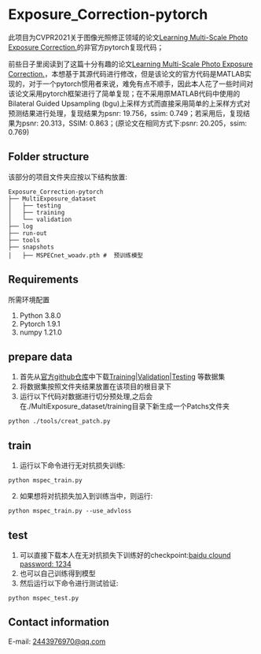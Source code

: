 # Exposure_Correction-pytorch
此项目为CVPR2021关于图像光照修正领域的论文[Learning Multi-Scale Photo Exposure Correction.](https://arxiv.org/pdf/2003.11596.pdf)的非官方pytorch复现代码；
    
前些日子里阅读到了这篇十分有趣的论文[Learning Multi-Scale Photo Exposure Correction.](https://arxiv.org/pdf/2003.11596.pdf)，本想基于其源代码进行修改，但是该论文的官方代码是MATLAB实现的，对于一个pytorch惯用者来说，难免有点不顺手，因此本人花了一些时间对该论文采用pytorch框架进行了简单复现；在不采用原MATLAB代码中使用的Bilateral Guided Upsampling (bgu)上采样方式而直接采用简单的上采样方式对预测结果进行处理，复现结果为psnr: 19.756，ssim: 0.749；若采用后，复现结果为psnr: 20.313，SSIM: 0.863；(原论文在相同方式下:psnr: 20.205，ssim: 0.769)
    

## Folder structure
该部分的项目文件夹应按以下结构放置:
```
Exposure_Correction-pytorch
├── MultiExposure_dataset
│   ├── testing
│   ├── training
│   └── validation
├── log
├── run-out
├── tools
├── snapshots
│   ├── MSPECnet_woadv.pth #  预训练模型
```
## Requirements
所需环境配置
1. Python  3.8.0
2. Pytorch 1.9.1
3. numpy   1.21.0

## prepare data
1. 首先从[官方github仓库](https://github.com/mahmoudnafifi/Exposure_Correction)中下载[Training](https://ln2.sync.com/dl/141f68cf0/mrt3jtm9-ywbdrvtw-avba76t4-w6fw8fzj)|[Validation](https://ln2.sync.com/dl/49a6738c0/3m3imxpe-w6eqiczn-vripaqcf-jpswtcfr)|[Testing](https://ln2.sync.com/dl/098a6c5e0/cienw23w-usca2rgh-u5fxikex-q7vydzkp) 等数据集
2. 将数据集按照文件夹结果放置在该项目的根目录下
3. 运行以下代码对数据进行切分预处理,之后会在./MultiExposure_dataset/training目录下新生成一个Patchs文件夹
```
python ./tools/creat_patch.py
```
## train
1. 运行以下命令进行无对抗损失训练:
```
python mspec_train.py
```

2. 如果想将对抗损失加入到训练当中，则运行:
```
python mspec_train.py --use_advloss
```

## test
1. 可以直接下载本人在无对抗损失下训练好的checkpoint:[baidu clound password: 1234](https://pan.baidu.com/s/1GlXrhQfdasCPStcPp5ahyQ)
2. 也可以自己训练得到模型
3. 然后运行以下命令进行测试验证:
```
python mspec_test.py
```
## Contact information
E-mail: 2443976970@qq.com
